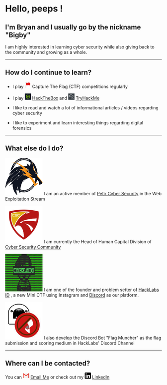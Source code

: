 # Hello, peeps !

## I'm Bryan and I usually go by the nickname "Bigby"

I am highly interested in learning cyber security while also giving back to the community and growing as a whole.

---

## How do I continue to learn?

- I play <img src="image/flag.png"  alt="flag" width="20px" height="20px"> Capture The Flag (CTF) competitions regularly

- I play <img src="image/hackthebox.jpg"  alt="htb" width="20px" height="20px"> [HackTheBox](https://www.hackthebox.eu/home/users/profile/168660) and <img src="image/tryhackme.jpg"  alt="thm" width="20px" height="20px"> [TryHackMe](https://tryhackme.com/) 

- I like to read and watch a lot of informational articles / videos regarding cyber security

- I like to experiment and learn interesting things regarding digital forensics

---

## What else do I do?

<img src="image/petir.jpg"  alt="petir" width="120px" height="120px"> I am an active member of [Petir Cyber Security](https://petircysec.com/) in the Web Exploitation Stream

<img src="image/csc.jpg" alt="csc" width="120px" height="120px"> I am currently the Head of Human Capital Division of [Cyber Security Community](https://student-activity.binus.ac.id/csc/)

<img src="image/hacklabs.jpg" alt="hacklabs" width="120px" height="120px"> I am one of the founder and problem setter of [HackLabs ID](https://www.instagram.com/hacklabs.id/) , a new Mini CTF using Instagram and [Discord](https://discord.gg/thGvzse) as our platform.

<img src="image/flagmuncher.jpg" alt="flagmuncher" width="120px" height="120px"> I also develop the Discord Bot "Flag Muncher" as the flag submission and scoring medium in HackLabs' Discord Channel

---

## Where can I be contacted?

You can <img src="image/gmail.png"  alt="gmail" width="20px" height="20px"> [Email Me](mailto:lee.bryanmitchell@gmail.com) or check out my <img src="image/linkedin.png"  alt="linkedin" width="20px" height="20px"> [LinkedIn](https://www.linkedin.com/in/bryan-mitchell-lee-14b0871b0/)